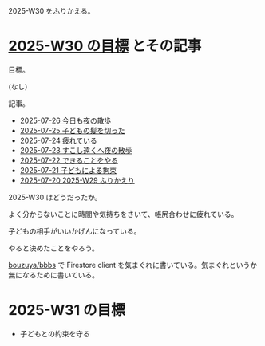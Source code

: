 2025-W30 をふりかえる。

# [2025-W30 の目標][2025-07-20] とその記事

目標。

(なし)

記事。

- [2025-07-26 今日も夜の散歩][2025-07-26]
- [2025-07-25 子どもの髪を切った][2025-07-25]
- [2025-07-24 疲れている][2025-07-24]
- [2025-07-23 すこし遠くへ夜の散歩][2025-07-23]
- [2025-07-22 できることをやる][2025-07-22]
- [2025-07-21 子どもによる拘束][2025-07-21]
- [2025-07-20 2025-W29 ふりかえり][2025-07-20]

2025-W30 はどうだったか。

よく分からないことに時間や気持ちをさいて、帳尻合わせに疲れている。

子どもの相手がいいかげんになっている。

やると決めたことをやろう。

[bouzuya/bbbs] で Firestore client を気まぐれに書いている。気まぐれというか無になるために書いている。

# 2025-W31 の目標

- 子どもとの約束を守る

[2025-07-20]: https://blog.bouzuya.net/2025/07/20/
[2025-07-21]: https://blog.bouzuya.net/2025/07/21/
[2025-07-22]: https://blog.bouzuya.net/2025/07/22/
[2025-07-23]: https://blog.bouzuya.net/2025/07/23/
[2025-07-24]: https://blog.bouzuya.net/2025/07/24/
[2025-07-25]: https://blog.bouzuya.net/2025/07/25/
[2025-07-26]: https://blog.bouzuya.net/2025/07/26/
[bouzuya/bbbs]: https://github.com/bouzuya/bbbs


